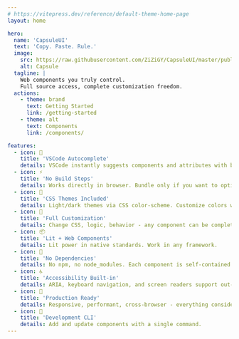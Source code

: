 ```yaml
---
# https://vitepress.dev/reference/default-theme-home-page
layout: home

hero:
  name: 'CapsuleUI'
  text: 'Copy. Paste. Rule.'
  image:
    src: https://raw.githubusercontent.com/ZiZiGY/CapsuleUI/master/public/capsule.gif
    alt: Capsule
  tagline: |
    Web components you truly control.
    Full source access, complete customization freedom.
  actions:
    - theme: brand
      text: Getting Started
      link: /getting-started
    - theme: alt
      text: Components
      link: /components/

features:
  - icon: 🧩
    title: 'VSCode Autocomplete'
    details: VSCode instantly suggests components and attributes with built-in HTML Data.
  - icon: ⚡
    title: 'No Build Steps'
    details: Works directly in browser. Bundle only if you want to optimize.
  - icon: 🎨
    title: 'CSS Themes Included'
    details: Light/dark themes via CSS color-scheme. Customize colors with CSS variables.
  - icon: 🔧
    title: 'Full Customization'
    details: Change CSS, logic, behavior - any component can be completely rewritten.
  - icon: 📦
    title: 'Lit + Web Components'
    details: Lit power in native standards. Work in any framework.
  - icon: 🚫
    title: 'No Dependencies'
    details: No npm, no node_modules. Each component is self-contained.
  - icon: ♿
    title: 'Accessibility Built-in'
    details: ARIA, keyboard navigation, and screen readers support out-of-the-box.
  - icon: 🎯
    title: 'Production Ready'
    details: Responsive, performant, cross-browser - everything considered.
  - icon: 🚀
    title: 'Development CLI'
    details: Add and update components with a single command.
---
```

